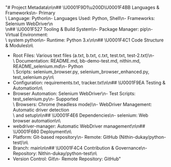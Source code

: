 "# Project Metadata\n\n## \U0001F9D1\u200D\U0001F4BB Languages & Frameworks\n- Primary\
  \ Language: Python\n- Languages Used: Python, Shell\n- Frameworks: Selenium WebDriver\n\
  \n## \U0001F527 Tooling & Build System\n- Package Manager: pip\n- Virtual Environment:\
  \ system python\n- Runtime: Python 3.x\n\n## \U0001F4C1 Code Structure & Modules\n\
  - Root Files: Various text files (a.txt, b.txt, c.txt, test.txt, test-2.txt)\n-\
  \ Documentation: README.md, bb-demo-test.md, nithin.md, README_selenium.md\n- Python\
  \ Scripts: selenium_browser.py, selenium_browser_enhanced.py, test_selenium.py\n\
  - Configuration: requirements.txt, tracker.txt\n\n## \U0001F9EA Testing & Automation\n\
  - Browser Automation: Selenium WebDriver\n- Test Scripts: test_selenium.py\n- Supported\
  \ Browsers: Chrome (headless mode)\n- WebDriver Management: Automatic driver detection\
  \ and setup\n\n## \U0001F4E6 Dependencies\n- selenium: Web browser automation\n\
  - webdriver-manager: Automatic WebDriver management\n\n## \U0001F680 Deployment\n\
  - Platform: Git-based repository\n- Remote: GitHub (Nithin-dukay/python-test)\n\
  - Branch: main\n\n## \U0001F4C4 Contribution & Governance\n- Repository: Nithin-dukay/python-test\n\
  - Version Control: Git\n- Remote Repository: GitHub"
